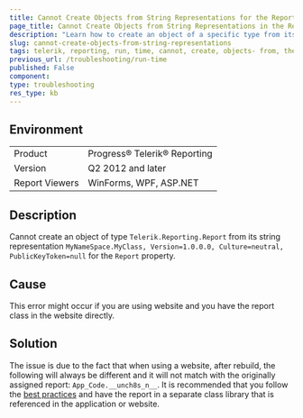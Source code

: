 ```yaml
---
title: Cannot Create Objects from String Representations for the Report Property  
page_title: Cannot Create Objects from String Representations in the Report Property
description: "Learn how to create an object of a specific type from its string representation for the Report property when working with Telerik Reporting."
slug: cannot-create-objects-from-string-representations
tags: telerik, reporting, run, time, cannot, create, objects- from, their, string, representations, in, report, property
previous_url: /troubleshooting/run-time
published: False
component:
type: troubleshooting
res_type: kb
---
```


## Environment

<table>
	<tbody>
		<tr>
			<td>Product</td>
			<td>Progress® Telerik® Reporting</td>
		</tr>
		<tr>
			<td>Version</td>
			<td>Q2 2012 and later</td>
		</tr>
	        <tr>
			<td>Report Viewers</td>
			<td>WinForms, WPF, ASP.NET</td>
		</tr>
	</tbody>
</table>

## Description

Cannot create an object of type `Telerik.Reporting.Report` from its string representation `MyNameSpace.MyClass, Version=1.0.0.0, Culture=neutral, PublicKeyToken=null` for the `Report` property.

## Cause

This error might occur if you are using website and you have the report class in the website directly.

## Solution  

The issue is due to the fact that when using a website, after rebuild, the following will always be different and it will not match with the originally assigned report: `App_Code.__unch8s_n__`. It is recommended that you follow the [best practices](66CD7D60-7708-42D5-8BB4-506676E8679E) and have the report in a separate class library that is referenced in the application or website.         
